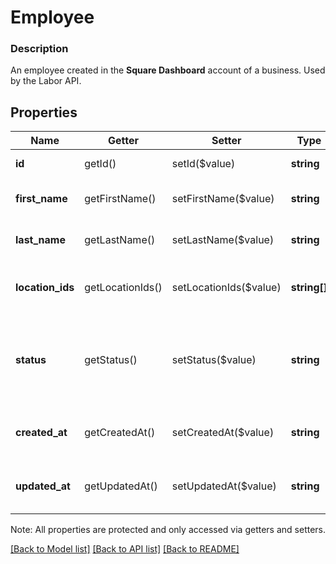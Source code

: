 # Employee

### Description

An employee created in the **Square Dashboard** account of a business.  Used by the Labor API.

## Properties
Name | Getter | Setter | Type | Description | Notes
------------ | ------------- | ------------- | ------------- | ------------- | -------------
**id** | getId() | setId($value) | **string** | UUID for this &#x60;Employee&#x60;. | [optional] 
**first_name** | getFirstName() | setFirstName($value) | **string** | Given (first) name of the employee. | [optional] 
**last_name** | getLastName() | setLastName($value) | **string** | Family (last) name of the employee | [optional] 
**location_ids** | getLocationIds() | setLocationIds($value) | **string[]** | A list of location IDs where this employee has access. | [optional] 
**status** | getStatus() | setStatus($value) | **string** | Specifies the status of the employee being fetched. See [EmployeeStatus](#type-employeestatus) for possible values | [optional] 
**created_at** | getCreatedAt() | setCreatedAt($value) | **string** | A read-only timestamp in RFC 3339 format. | [optional] 
**updated_at** | getUpdatedAt() | setUpdatedAt($value) | **string** | A read-only timestamp in RFC 3339 format. | [optional] 

Note: All properties are protected and only accessed via getters and setters.

[[Back to Model list]](../../README.md#documentation-for-models) [[Back to API list]](../../README.md#documentation-for-api-endpoints) [[Back to README]](../../README.md)

